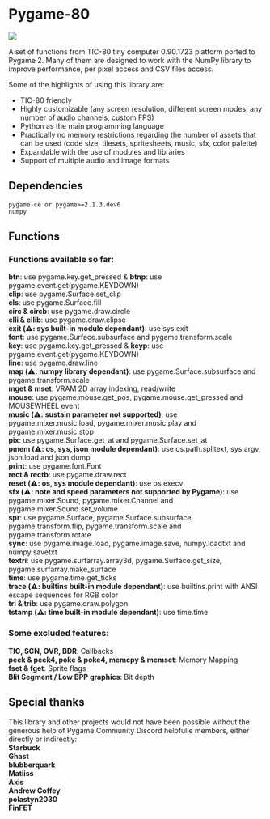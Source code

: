 # Pygame-80

![](https://user-images.githubusercontent.com/74131798/159044855-2366e15f-3730-4eab-b7f9-bc2c800cb9f6.gif)

A set of functions from TIC-80 tiny computer 0.90.1723 platform ported to Pygame 2. Many of them are designed to work with the NumPy library to improve performance, per pixel access and CSV files access.   

Some of the highlights of using this library are:  
* TIC-80 friendly  
* Highly customizable (any screen resolution, different screen modes, any number of audio channels, custom FPS)  
* Python as the main programming language  
* Practically no memory restrictions regarding the number of assets that can be used (code size, tilesets, spritesheets, music, sfx, color palette)  
* Expandable with the use of modules and libraries  
* Support of multiple audio and image formats  

## Dependencies
```
pygame-ce or pygame>=2.1.3.dev6
numpy
```
## Functions
### Functions available so far:  
**btn**: use pygame.key.get_pressed & **btnp**: use pygame.event.get(pygame.KEYDOWN)  
**clip**: use pygame.Surface.set_clip  
**cls**: use pygame.Surface.fill  
**circ & circb**: use pygame.draw.circle  
**elli & ellib**: use pygame.draw.elipse  
**exit (⚠️: sys built-in module dependant)**: use sys.exit  
**font**: use pygame.Surface.subsurface and pygame.transform.scale  
**key**: use pygame.key.get_pressed & **keyp**: use pygame.event.get(pygame.KEYDOWN)  
**line**: use pygame.draw.line  
**map (⚠️: numpy library dependant)**: use pygame.Surface.subsurface and pygame.transform.scale  
**mget & mset**: VRAM 2D array indexing, read/write  
**mouse**: use pygame.mouse.get_pos, pygame.mouse.get_pressed and MOUSEWHEEL event  
**music (⚠️: sustain parameter not supported)**: use pygame.mixer.music.load, pygame.mixer.music.play and pygame.mixer.music.stop  
**pix**: use pygame.Surface.get_at and pygame.Surface.set_at  
**pmem (⚠️: os, sys, json module dependant)**: use os.path.splitext, sys.argv, json.load and json.dump  
**print**: use pygame.font.Font  
**rect & rectb**: use pygame.draw.rect  
**reset (⚠️: os, sys module dependant)**: use os.execv  
**sfx (⚠️: note and speed parameters not supported by Pygame)**: use pygame.mixer.Sound, pygame.mixer.Channel and pygame.mixer.Sound.set_volume  
**spr**: use pygame.Surface, pygame.Surface.subsurface, pygame.transform.flip, pygame.transform.scale and pygame.transform.rotate  
**sync**: use pygame.image.load, pygame.image.save, numpy.loadtxt and numpy.savetxt  
**textri**: use pygame.surfarray.array3d, pygame.Surface.get_size, pygame.surfarray.make_surface  
**time**: use pygame.time.get_ticks  
**trace (⚠️: builtins built-in module dependant)**: use builtins.print with ANSI escape sequences for RGB color  
**tri & trib**: use pygame.draw.polygon  
**tstamp (⚠️: time built-in module dependant)**: use time.time

### Some excluded features:  
**TIC, SCN, OVR, BDR**: Callbacks  
**peek & peek4, poke & poke4, memcpy & memset**: Memory Mapping  
**fset & fget**: Sprite flags  
**Blit Segment / Low BPP graphics**: Bit depth

## Special thanks  
This library and other projects would not have been possible without the generous help of Pygame Community Discord helpfulie members, either directly or indirectly:  
**Starbuck**  
**Ghast**  
**blubberquark**  
**Matiiss**  
**Axis**  
**Andrew Coffey**  
**polastyn2030**  
**FinFET**
